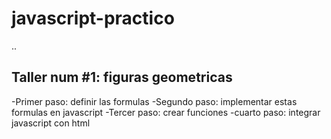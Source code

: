# javascript-practico

..

## Taller num #1: figuras geometricas

-Primer paso: definir las formulas
-Segundo paso: implementar estas formulas en javascript
-Tercer paso: crear funciones
-cuarto paso: integrar javascript con html